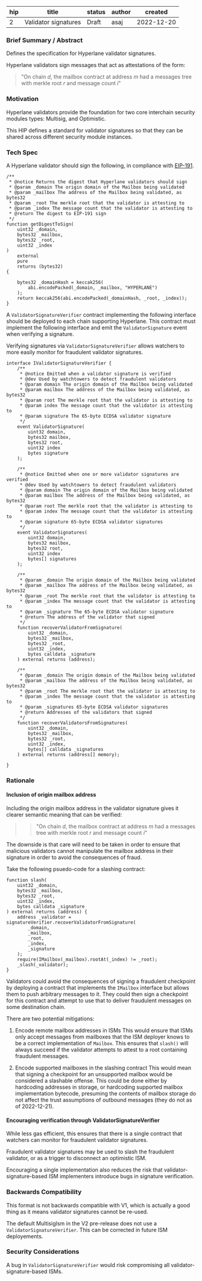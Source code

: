 | hip | title                | status | author | created    |
| --- | -------------------- | ------ | ------ | ---------- |
| 2   | Validator signatures | Draft  | asaj   | 2022-12-20 |

### **Brief Summary / Abstract**

Defines the specification for Hyperlane validator signatures.

Hyperlane validators sign messages that act as attestations of the form:

> "On chain _d_, the mailbox contract at address _m_ had a messages tree with merkle root _r_ and message count _i_"

### **Motivation**

Hyperlane validators provide the foundation for two core interchain security modules types: Multisig, and Optimistic.

This HIP defines a standard for validator signatures so that they can be shared across different security module instances.

### **Tech Spec**

A Hyperlane validator should sign the following, in compliance with [EIP-191](https://eips.ethereum.org/EIPS/eip-191).

```
/**
 * @notice Returns the digest that Hyperlane validators should sign
 * @param _domain The origin domain of the Mailbox being validated
 * @param _mailbox The address of the Mailbox being validated, as bytes32
 * @param _root The merkle root that the validator is attesting to
 * @param _index The message count that the validator is attesting to
 * @return The digest to EIP-191 sign
 */
function getDigestToSign(
    uint32 _domain,
    bytes32 _mailbox,
    bytes32 _root,
    uint32 _index
)
    external
    pure
    returns (bytes32)
{

    bytes32 _domainHash = keccak256(
        abi.encodePacked(_domain, _mailbox, "HYPERLANE")
    );
    return keccak256(abi.encodePacked(_domainHash, _root, _index));
}
```

A `ValidatorSignatureVerifier` contract implementing the following interface should be deployed to each chain supporting Hyperlane. This contract must implement the following interface and emit the `ValidatorSignature` event when verifying a signature.

Verifying signatures via `ValidatorSignatureVerifier` allows watchers to more easily monitor for fraudulent validator signatures.

```
interface IValidatorSignatureVerifier {
    /**
     * @notice Emitted when a validator signature is verified
     * @dev Used by watchtowers to detect fraudulent validators
     * @param domain The origin domain of the Mailbox being validated
     * @param mailbox The address of the Mailbox being validated, as bytes32
     * @param root The merkle root that the validator is attesting to
     * @param index The message count that the validator is attesting to
     * @param signature The 65-byte ECDSA validator signature
     */
    event ValidatorSignature(
        uint32 domain,
        bytes32 mailbox,
        bytes32 root,
        uint32 index
        bytes signature
    );

    /**
     * @notice Emitted when one or more validator signatures are verified
     * @dev Used by watchtowers to detect fraudulent validators
     * @param domain The origin domain of the Mailbox being validated
     * @param mailbox The address of the Mailbox being validated, as bytes32
     * @param root The merkle root that the validator is attesting to
     * @param index The message count that the validator is attesting to
     * @param signature 65-byte ECDSA validator signatures
     */
    event ValidatorSignatures(
        uint32 domain,
        bytes32 mailbox,
        bytes32 root,
        uint32 index
        bytes[] signatures
    );

    /**
     * @param _domain The origin domain of the Mailbox being validated
     * @param _mailbox The address of the Mailbox being validated, as bytes32
     * @param _root The merkle root that the validator is attesting to
     * @param _index The message count that the validator is attesting to
     * @param _signature The 65-byte ECDSA validator signature
     * @return The address of the validator that signed
     */
    function recoverValidatorFromSignature(
        uint32 _domain,
        bytes32 _mailbox,
        bytes32 _root,
        uint32 _index,
        bytes calldata _signature
    ) external returns (address);

    /**
     * @param _domain The origin domain of the Mailbox being validated
     * @param _mailbox The address of the Mailbox being validated, as bytes32
     * @param _root The merkle root that the validator is attesting to
     * @param _index The message count that the validator is attesting to
     * @param _signatures 65-byte ECDSA validator signatures
     * @return Addresses of the validators that signed
     */
    function recoverValidatorsFromSignatures(
        uint32 _domain,
        bytes32 _mailbox,
        bytes32 _root,
        uint32 _index,
        bytes[] calldata _signatures
    ) external returns (address[] memory);

}
```

### **Rationale**

#### Inclusion of origin mailbox address

Including the origin mailbox address in the validator signature gives it clearer semantic meaning that can be verified:

> > "On chain _d_, the mailbox contract at address _m_ had a messages tree with merkle root _r_ and message count _i_"

The downside is that care will need to be taken in order to ensure that malicious validators cannot manipulate the mailbox address in their signature in order to avoid the consequences of fraud.

Take the following psuedo-code for a slashing contract:

```
function slash(
    uint32 _domain,
    bytes32 _mailbox,
    bytes32 _root,
    uint32 _index,
    bytes calldata _signature
) external returns (address) {
    address _validator = signatureVerifier.recoverValidatorFromSignature(
        _domain,
        _mailbox,
        _root,
        _index,
        _signature
    );
    require(IMailbox(_mailbox).rootAt(_index) != _root);
    _slash(_validator);
}
```

Validators could avoid the consequences of signing a fraudulent checkpoint by deploying a contract that implements the `IMailbox` interface but allows them to push arbitrary messages to it. They could then sign a checkpoint for this contract and attempt to use that to deliver fraudulent messages on some destination chain.

There are two potential mitigations:

1. Encode remote mailbox addresses in ISMs
   This would ensure that ISMs only accept messages from mailboxes that the ISM deployer knows to be a correct implementation of `Mailbox`. This ensures that `slash()` will always succeed if the validator attempts to attest to a root containing fraudulent messages.

2. Encode supported mailboxes in the slashing contract
   This would mean that signing a checkpoint for an unsupported mailbox would be considered a slashable offense. This could be done either by hardcoding addresses in storage, or hardcoding supported mailbox implementation bytecode, presuming the contents of mailbox storage do not affect the trust assumptions of outbound messages (they do not as of 2022-12-21).

#### Encouraging verification through ValidatorSignatureVerifier

While less gas efficient, this ensures that there is a single contract that watchers can monitor for fraudulent validator signatures.

Fraudulent validator signatures may be used to slash the fraudulent validator, or as a trigger to disconnect an optimistic ISM.

Encouraging a single implementation also reduces the risk that validator-signature-based ISM implementers introduce bugs in signature verification.

### **Backwards Compatibility**

This format is not backwards compatible with V1, which is actually a good thing as it means validator signatures cannot be re-used.

The default MultisigIsm in the V2 pre-release does not use a `ValidatorSignatureVerifier`. This can be corrected in future ISM deployements.

### **Security Considerations**

A bug in `ValidatorSignatureVerifier` would risk compromising all validator-signature-based ISMs.
